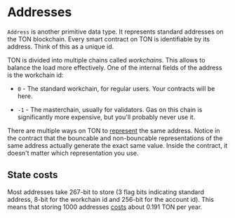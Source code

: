 # Addresses

`Address` is another primitive data type. It represents standard addresses on the TON blockchain. Every smart contract on TON is identifiable by its address. Think of this as a unique id.

TON is divided into multiple chains called _workchains_. This allows to balance the load more effectively. One of the internal fields of the address is the workchain id:

- `0` - The standard workchain, for regular users. Your contracts will be here.

- `-1` - The masterchain, usually for validators. Gas on this chain is significantly more expensive, but you'll probably never use it.

There are multiple ways on TON to [represent](https://docs.ton.org/learn/overviews/addresses#bounceable-vs-non-bounceable-addresses) the same address. Notice in the contract that the bouncable and non-bouncable representations of the same address actually generate the exact same value. Inside the contract, it doesn't matter which representation you use.

## State costs

Most addresses take 267-bit to store (3 flag bits indicating standard address, 8-bit for the workchain id and 256-bit for the account id). This means that storing 1000 addresses [costs](https://ton.org/docs/develop/smart-contracts/fees#how-to-calculate-fees) about 0.191 TON per year.
